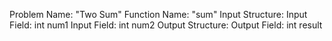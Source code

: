 Problem Name: "Two Sum"
Function Name: "sum"
Input Structure:
Input Field: int num1
Input Field: int num2
Output Structure:
Output Field: int result
